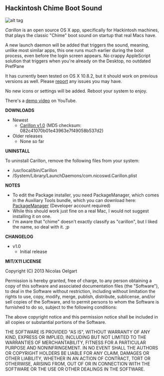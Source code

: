 ## Hackintosh Chime Boot Sound

![alt tag](http://f.cl.ly/items/1C3R1E3z3j400U3U2e0h/Screen%20Shot%202013-08-13%20at%2011.26.31%20AM.png)

*Carillon* is an open source OS X app, specifically for Hackintosh machines, that plays the classic "Chime" boot sound on startup that real Macs have.

A new launch daemon will be added that triggers the sound, meaning, unlike most similar apps, this one runs much earlier during the boot process, even before the login screen appears.
No crappy AppleScript solution that triggers when you're already on the Desktop, no outdated PrefPane

It has currently been tested on OS X 10.8.2, but it should work on previous versions as well. Please [report](https://github.com/nicoSWD/Carillon/issues/new) any issues you may have.

No new icons or settings will be added. Reboot your system to enjoy.

There's a [demo video](https://www.youtube.com/watch?v=rz4-uqiShlg) on YouTube.


**DOWNLOADS**

- Newest
  - [Carillon v1.0](https://nicoswd.com/public/files/carillon/Carillon-Installer-v1.0.zip) (MD5 checksum: 082c41070b01e43963e7f49058b537d2)
- Older releases
  - None so far
  

**UNINSTALL**

To uninstall Carillon, remove the following files from your system:
- /usr/local/bin/Carillon
- /System/Library/LaunchDaemons/com.nicoswd.Carillon.plist


**NOTES**

- To edit the Package installer, you need PackageManager, which comes in the Auxiliary Tools bundle, which you can download here: [PackageManager](http://adcdownload.apple.com/Developer_Tools/auxiliary_tools_for_xcode__late_july_2012/xcode44auxtools6938114a.dmg) (Developer account required)
- While this should work just fine on a real Mac, I would not suggest installing it on one.
- I'm aware that "chime" doesn't exactly classify as "carillon", but I liked the name, so deal with it. ;p


**CHANGELOG**
- v1.0
  - Initial release
  

**MIT/X11 LICENSE**

Copyright (C) 2013 Nicolas Oelgart

Permission is hereby granted, free of charge, to any person obtaining a copy of this software and associated documentation files (the "Software"), to deal in the Software without restriction, including without limitation the rights to use, copy, modify, merge, publish, distribute, sublicense, and/or sell copies of the Software, and to permit persons to whom the Software is furnished to do so, subject to the following conditions:

The above copyright notice and this permission notice shall be included in all copies or substantial portions of the Software.

THE SOFTWARE IS PROVIDED "AS IS", WITHOUT WARRANTY OF ANY KIND, EXPRESS OR IMPLIED, INCLUDING BUT NOT LIMITED TO THE WARRANTIES OF MERCHANTABILITY, FITNESS FOR A PARTICULAR PURPOSE AND NONINFRINGEMENT. IN NO EVENT SHALL THE AUTHORS OR COPYRIGHT HOLDERS BE LIABLE FOR ANY CLAIM, DAMAGES OR OTHER LIABILITY, WHETHER IN AN ACTION OF CONTRACT, TORT OR OTHERWISE, ARISING FROM, OUT OF OR IN CONNECTION WITH THE SOFTWARE OR THE USE OR OTHER DEALINGS IN THE SOFTWARE.
